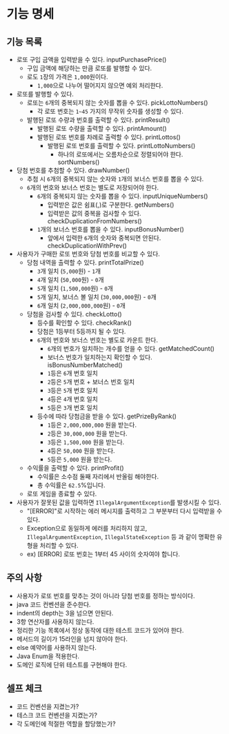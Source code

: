 # 기능 명세
## 기능 목록
- 로또 구입 금액을 입력받을 수 있다. inputPurchasePrice()
    - 구입 금액에 해당하는 만큼 로또를 발행할 수 있다.
    - 로도 `1`장의 가격은 `1,000`원이다.
        - `1,000`으로 나누어 떨어지지 않으면 예외 처리한다.
- 로또를 발행할 수 있다.
    - 로또는 `6`개의 중복되지 않는 숫자를 뽑을 수 있다. pickLottoNumbers()
        - 각 로또 번호는 `1~45` 가지의 무작위 숫자를 생성할 수 있다.
    - 발행된 로또 수량과 번호를 출력할 수 있다. printResult()
        - 발행된 로또 수량을 출력할 수 있다. printAmount()
        - 발행된 로또 번호를 차례로 출력할 수 있다. printLottos()
            - 발행된 로또 번호를 출력할 수 있다. printLottoNumbers()
                - 하나의 로또에서는 오름차순으로 정렬되어야 한다. sortNumbers()
- 당첨 번호를 추첨할 수 있다. drawNumber()
    - 추첨 시 `6`개의 중복되지 않는 숫자와 `1`개의 보너스 번호를 뽑을 수 있다.
    - `6`개의 번호와 보너스 번호는 별도로 저장되어야 한다.
        - `6`개의 중복되지 않는 숫자를 뽑을 수 있다. inputUniqueNumbers()
            - 입력받은 값은 쉼표(,)로 구분한다. getNumbers()
            - 입력받은 값의 중복을 검사할 수 있다. checkDuplicationFromNumbers()
        - `1`개의 보너스 번호를 뽑을 수 있다. inputBonusNumber()
            - 앞에서 입력한 `6`개의 숫자와 중복되면 안된다. checkDuplicationWithPrev()
- 사용자가 구매한 로또 번호와 당첨 번호를 비교할 수 있다.
    - 당첨 내역을 출력할 수 있다. printTotalPrize()
        - `3`개 일치 (`5,000`원) - `1`개
        - `4`개 일치 (`50,000`원) - `0`개
        - `5`개 일치 (`1,500,000`원) - `0`개
        - `5`개 일치, 보너스 볼 일치 (`30,000,000`원) - `0`개
        - `6`개 일치 (`2,000,000,000`원) - `0`개
    - 당첨을 검사할 수 있다. checkLotto()
        - 등수를 확인할 수 있다. checkRank()
        - 당첨은 1등부터 5등까지 될 수 있다.
        - `6`개의 번호와 보너스 번호는 별도로 카운트 한다.
            - `6`개의 번호가 일치하는 개수를 얻을 수 있다. getMatchedCount()
            - 보너스 번호가 일치하는지 확인할 수 있다. isBonusNumberMatched()
            - `1`등은 `6`개 번호 일치
            - `2`등은 `5`개 번호 + 보너스 번호 일치
            - `3`등은 `5`개 번호 일치
            - `4`등은 `4`개 번호 일치
            - `5`등은 `3`개 번호 일치
        - 등수에 따라 당첨금을 받을 수 있다. getPrizeByRank()
            - `1`등은 `2,000,000,000` 원을 받는다.
            - `2`등은 `30,000,000` 원을 받는다.
            - `3`등은 `1,500,000` 원을 받는다.
            - `4`등은 `50,000` 원을 받는다.
            - `5`등은 `5,000` 원을 받는다.
    - 수익률을 출력할 수 있다. printProfit()
        - 수익률은 소수점 둘째 자리에서 반올림 해야한다.
        - 총 수익률은 `62.5`%입니다.
    - 로또 게임을 종료할 수 있다.
- 사용자가 잘못된 값을 입력하면 `IllegalArgumentException`를 발생시킬 수 있다.
    - "[ERROR]"로 시작하는 에러 메시지를 출력하고 그 부분부터 다시 입력받을 수 있다.
    - Exception으로 동일하게 에러를 처리하지 않고, `IllegalArgumentException`, `IllegalStateException` 등 과 같이 명확한 유형을 처리할 수 있다.
    - ex) [ERROR] 로또 번호는 1부터 45 사이의 숫자여야 합니다.

## 주의 사항
- 사용자가 로또 번호를 맞추는 것이 아니라 당첨 번호를 정하는 방식이다.
- java 코드 컨벤션을 준수한다.
- indent의 depth는 3을 넘으면 안된다.
- 3항 연산자를 사용하지 않는다.
- 정리한 기능 목록에서 정상 동작에 대한 테스트 코드가 있어야 한다.
- 메서드의 길이가 15라인을 넘지 않아야 한다.
- else 예약어를 사용하지 않는다.
- Java Enum을 적용한다.
- 도메인 로직에 단위 테스트를 구현해야 한다.

## 셀프 체크
- 코드 컨벤션을 지켰는가?
- 테스크 코드 컨벤션을 지켰는가?
- 각 도메인에 적절한 역할을 할당했는가?